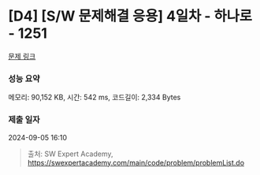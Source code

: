 # [D4] [S/W 문제해결 응용] 4일차 - 하나로 - 1251 

[문제 링크](https://swexpertacademy.com/main/code/problem/problemDetail.do?contestProbId=AV15StKqAQkCFAYD) 

### 성능 요약

메모리: 90,152 KB, 시간: 542 ms, 코드길이: 2,334 Bytes

### 제출 일자

2024-09-05 16:10



> 출처: SW Expert Academy, https://swexpertacademy.com/main/code/problem/problemList.do